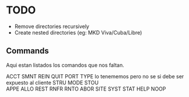 # TODO

- Remove directories recursively
- Create nested directories (eg: MKD Viva/Cuba/Libre)

## Commands
Aqui estan listados los comandos que nos faltan. 

ACCT 
SMNT 
REIN
QUIT
PORT
TYPE lo tenememos pero no se si debe ser expuesto al cliente
STRU
MODE
STOU    
APPE
ALLO
REST
RNFR
RNTO
ABOR
SITE
SYST
STAT
HELP
NOOP